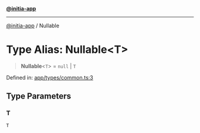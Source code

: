 [**@initia-app**](../types.md)

***

[@initia-app](../types.md) / Nullable

# Type Alias: Nullable\<T\>

> **Nullable**\<`T`\> = `null` \| `T`

Defined in: [app/types/common.ts:3](https://github.com/hanwong/app-v2/blob/087f9ea496ced31d9a3b187baa11cd5456705527/app/types/common.ts#L3)

## Type Parameters

### T

`T`
